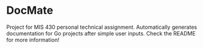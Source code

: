 # DocMate
Project for MIS 430 personal technical assignment. Automatically generates documentation for Go projects after simple user inputs. Check the README for more information!

